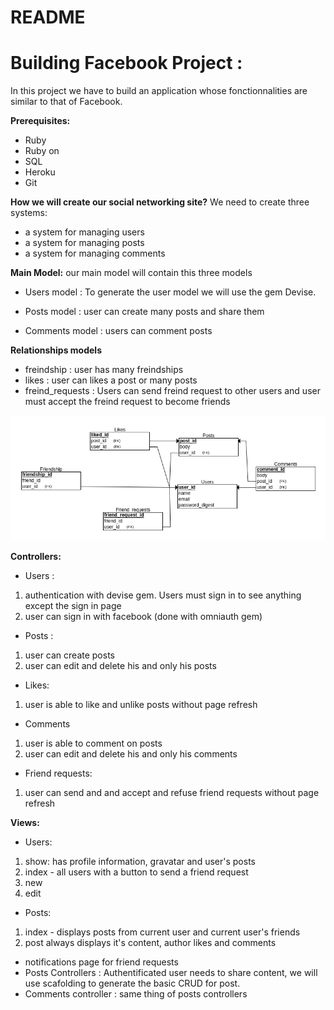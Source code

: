 # README
# Building Facebook Project :
 In this project we have to build an application whose fonctionnalities are similar to that of Facebook.

 **Prerequisites:**
 * Ruby
 * Ruby on
 * SQL
 * Heroku
 * Git

 **How we will create our social networking site?**
 We need to create three systems:
 * a system for managing users
 * a system for managing posts
 * a system for managing comments

**Main Model:**
our main model will contain this three models

* Users model : To generate the user model we will use the gem Devise.

* Posts model : user can create many posts and share them
* Comments model : users can comment posts

**Relationships models**
* freindship : user has many freindships
* likes : user can likes a post or many posts
* freind_requests : Users can send freind request to other users and user must accept the freind request to become friends

![Entity Relationship Diagram](./db_diagram.png)

**Controllers:**
* Users :
 1. authentication with devise gem. Users must sign in to see anything except the sign in page
 1. user can sign in with facebook (done with omniauth gem)
* Posts :
 1. user can create posts
 1. user can edit and delete his and only his posts
* Likes:
 1. user is able to like and unlike posts without page refresh 
* Comments
 1. user is able to comment on posts
 1. user can edit and delete his and only his comments
* Friend requests:
 1. user can send and and accept and refuse friend requests without page refresh

**Views:**
* Users:
 1. show: has profile information, gravatar and user's posts
 1. index - all users with a button to send a friend request
 1. new
 1. edit
* Posts:
 1. index - displays posts from current user and current user's friends
 1. post always displays it's content, author likes and comments
* notifications page for friend requests 
* Posts Controllers : Authentificated user needs to share content, we will use scafolding to generate the basic CRUD for post.
* Comments controller : same thing of posts controllers
